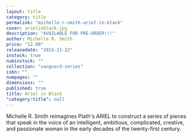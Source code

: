 ```yaml
---
layout: title
category: title
permalink: "michelle-r-smith-ariel-in-black"
cover: arielinblack.jpg
description: "AVAILABLE FOR PRE-ORDER!!!"
author: Michelle R. Smith
price: "12.00"
releasedate: "2015-11-22"
instock: true
numinstock: ""
collection: "vanguard-series"
isbn: ""
numpages: ""
dimensions: ""
published: true
title: Ariel in Black
"category:title": null
---
```



Michelle R. Smith reimagines Plath's ARIEL to construct a series of pieces that speak in the voice of an intelligent, ambitious, complicated, creative, and passionate woman in the early decades of the twenty-first century.
